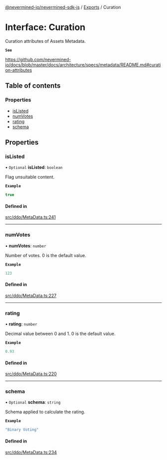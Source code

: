 [@nevermined-io/nevermined-sdk-js](../README.md) / [Exports](../modules.md) / Curation

# Interface: Curation

Curation attributes of Assets Metadata.

**`See`**

https://github.com/nevermined-io/docs/blob/master/docs/architecture/specs/metadata/README.md#curation-attributes

## Table of contents

### Properties

- [isListed](Curation.md#islisted)
- [numVotes](Curation.md#numvotes)
- [rating](Curation.md#rating)
- [schema](Curation.md#schema)

## Properties

### isListed

• `Optional` **isListed**: `boolean`

Flag unsuitable content.

**`Example`**

```ts
true
```

#### Defined in

[src/ddo/MetaData.ts:241](https://github.com/nevermined-io/sdk-js/blob/56fc18a/src/ddo/MetaData.ts#L241)

___

### numVotes

• **numVotes**: `number`

Number of votes. 0 is the default value.

**`Example`**

```ts
123
```

#### Defined in

[src/ddo/MetaData.ts:227](https://github.com/nevermined-io/sdk-js/blob/56fc18a/src/ddo/MetaData.ts#L227)

___

### rating

• **rating**: `number`

Decimal value between 0 and 1. 0 is the default value.

**`Example`**

```ts
0.93
```

#### Defined in

[src/ddo/MetaData.ts:220](https://github.com/nevermined-io/sdk-js/blob/56fc18a/src/ddo/MetaData.ts#L220)

___

### schema

• `Optional` **schema**: `string`

Schema applied to calculate the rating.

**`Example`**

```ts
"Binary Voting"
```

#### Defined in

[src/ddo/MetaData.ts:234](https://github.com/nevermined-io/sdk-js/blob/56fc18a/src/ddo/MetaData.ts#L234)
